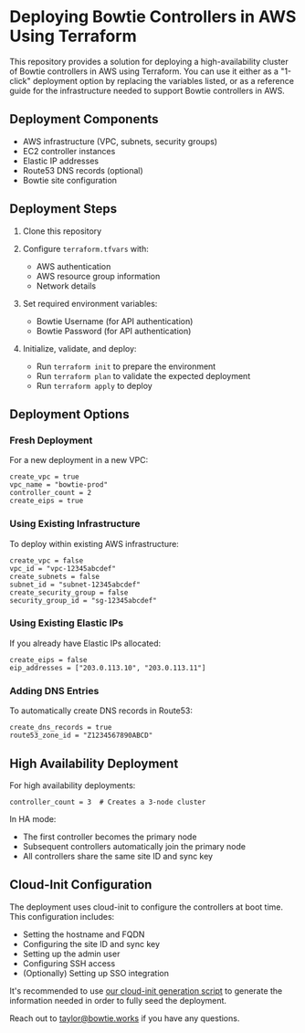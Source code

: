 # Deploying Bowtie Controllers in AWS Using Terraform

This repository provides a solution for deploying a high-availability cluster of Bowtie controllers in AWS using Terraform. You can use it either as a "1-click" deployment option by replacing the variables listed, or as a reference guide for the infrastructure needed to support Bowtie controllers in AWS.

## Deployment Components

- AWS infrastructure (VPC, subnets, security groups)
- EC2 controller instances
- Elastic IP addresses
- Route53 DNS records (optional)
- Bowtie site configuration

## Deployment Steps

1. Clone this repository

2. Configure `terraform.tfvars` with:
   - AWS authentication
   - AWS resource group information 
   - Network details 

3. Set required environment variables:
   - Bowtie Username (for API authentication)
   - Bowtie Password (for API authentication)

4. Initialize, validate, and deploy:
   - Run `terraform init` to prepare the environment
   - Run `terraform plan` to validate the expected deployment
   - Run `terraform apply` to deploy

## Deployment Options

### Fresh Deployment

For a new deployment in a new VPC:

```hcl
create_vpc = true
vpc_name = "bowtie-prod"
controller_count = 2
create_eips = true
```

### Using Existing Infrastructure

To deploy within existing AWS infrastructure:

```hcl
create_vpc = false
vpc_id = "vpc-12345abcdef"
create_subnets = false
subnet_id = "subnet-12345abcdef"
create_security_group = false
security_group_id = "sg-12345abcdef"
```

### Using Existing Elastic IPs

If you already have Elastic IPs allocated:

```hcl
create_eips = false
eip_addresses = ["203.0.113.10", "203.0.113.11"]
```

### Adding DNS Entries

To automatically create DNS records in Route53:

```hcl
create_dns_records = true
route53_zone_id = "Z1234567890ABCD"
```

## High Availability Deployment

For high availability deployments:

```hcl
controller_count = 3  # Creates a 3-node cluster
```

In HA mode:
- The first controller becomes the primary node
- Subsequent controllers automatically join the primary node
- All controllers share the same site ID and sync key

## Cloud-Init Configuration

The deployment uses cloud-init to configure the controllers at boot time. This configuration includes:

- Setting the hostname and FQDN
- Configuring the site ID and sync key
- Setting up the admin user
- Configuring SSH access
- (Optionally) Setting up SSO integration

It's recommended to use [our cloud-init generation script](https://github.com/bowtieworks/cloud-init-gen) to generate the information needed in order to fully seed the deployment.

Reach out to taylor@bowtie.works if you have any questions.